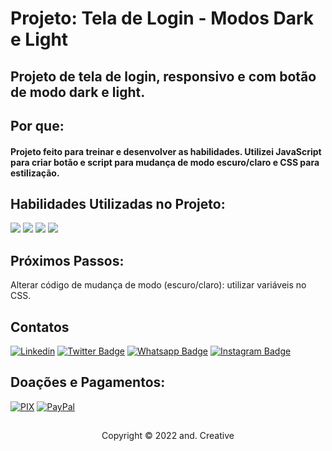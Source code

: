 
#  Projeto: Tela de Login - Modos Dark e Light
## Projeto de tela de login, responsivo e com botão de modo dark e light.

##  Por que:

#### Projeto feito para treinar e desenvolver as habilidades. Utilizei JavaScript para criar botão e script para mudança de modo escuro/claro e CSS para estilização.

##  Habilidades Utilizadas no Projeto:

<img src="https://img.shields.io/badge/HTML-239120?style=for-the-badge&logo=html5&logoColor=white" /> 	<img src="https://img.shields.io/badge/CSS-239120?&style=for-the-badge&logo=css3&logoColor=white" /> 	<img src="https://img.shields.io/badge/JavaScript-F7DF1E?style=for-the-badge&logo=javascript&logoColor=black" /> <img src="https://img.shields.io/badge/Git-E34F26?style=for-the-badge&logo=git&logoColor=white" />

##  Próximos Passos:

Alterar código de mudança de modo (escuro/claro): utilizar variáveis no CSS.

##  Contatos

[![Linkedin](https://img.shields.io/badge/LinkedIn-0077B5?style=for-the-badge&logo=linkedin&logoColor=white)](https://www.linkedin.com/in/andre-oliveira-de-carvalho/)
[![Twitter Badge](https://img.shields.io/badge/Twitter-1DA1F2?style=for-the-badge&logo=twitter&logoColor=white)](https://twitter.com/andredecarvalh0)
[![Whatsapp Badge](https://img.shields.io/badge/WhatsApp-25D366?style=for-the-badge&logo=whatsapp&logoColor=white)](https://wa.me/5524992147790?text=Ol%C3%A1!%20Vamos%20desenvolver%20um%20projeto%20juntos?)
[![Instagram Badge](https://img.shields.io/badge/Instagram-E4405F?style=for-the-badge&logo=instagram&logoColor=white)](https://www.instagram.com/andcreativee/)

##  Doações e Pagamentos:

[![PIX](https://img.shields.io/badge/pix-30363D?style=for-the-badge&logo=PIX&logoColor=#008000)](https://drive.google.com/file/d/1gj-aE6lkyj7y-IdHOGwDF-Nmrm-i5CEm/view?usp=sharing)
[![PayPal](https://img.shields.io/badge/PayPal-00457C?style=for-the-badge&logo=paypal&logoColor=white)](https://www.paypal.com/donate/?business=4U2BGNTBMZDGU&no_recurring=0&item_name=Thanks%21&currency_code=BRL)




##
<p align="center">Copyright © 2022 and. Creative</p>
